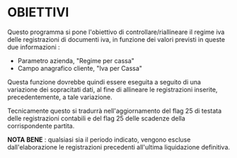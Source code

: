# OBIETTIVI

Questo programma si pone l'obiettivo di controllare/riallineare il regime iva delle registrazioni  di documenti iva, in funzione dei valori previsti in queste due informazioni : 
-  Parametro azienda, "Regime per cassa"
-  Campo anagrafico cliente, "Iva per Cassa"

Questa funzione dovrebbe quindi essere eseguita a seguito di una variazione dei sopracitati dati, al fine di allineare le registrazioni inserite, precedentemente, a tale variazione.

Tecnicamente questo si tradurrà nell'aggiornamento del flag 25 di testata delle registrazioni contabili e del flag 25 delle scadenze della corrispondente partita.

**NOTA BENE** :  qualsiasi sia il periodo indicato, vengono escluse dall'elaborazione le registrazioni precedenti all'ultima liquidazione definitiva.

